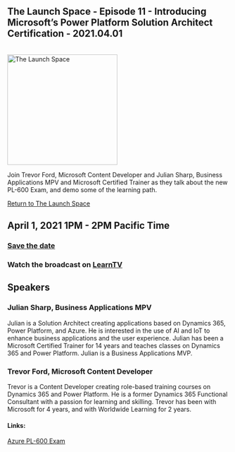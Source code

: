 ## The Launch Space - Episode 11 - Introducing Microsoft’s Power Platform Solution Architect Certification - 2021.04.01
<br/>
<img src="../media/LaunchSpace_Logo-Large_github.png" ant="launchspace logo" title="The Launch Space" width="250">

Join Trevor Ford, Microsoft Content Developer and Julian Sharp, Business Applications MPV and Microsoft Certified Trainer as they talk about the new PL-600 Exam, and demo some of the learning path.

[Return to The Launch Space](../README.md)
<br/>


## April 1, 2021 1PM - 2PM Pacific Time

### [Save the date](https://thelaunchspacedownloads.blob.core.windows.net/ppsacert/TheLaunchSpaceppsacert20210401.ics)
### Watch the broadcast on [LearnTV](http://aka.ms/learntv)


## Speakers 
### Julian Sharp, Business Applications MPV

Julian is a Solution Architect creating applications based on Dynamics 365, Power Platform, and Azure. He is interested in the use of AI and IoT to enhance business applications and the user experience. Julian has been a Microsoft Certified Trainer for 14 years and teaches classes on Dynamics 365 and Power Platform. Julian is a Business Applications MVP.

### Trevor Ford, Microsoft Content Developer

Trevor is a Content Developer creating role-based training courses on Dynamics 365 and Power Platform.   He is a former Dynamics 365 Functional Consultant with a passion for learning and skilling.  Trevor has been with Microsoft for 4 years, and with Worldwide Learning for 2 years.

#### Links: 

[Azure PL-600 Exam](https://docs.microsoft.com/en-us/learn/certifications/exams/pl-600)
